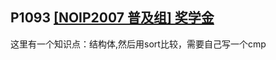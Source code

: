 ## P1093         [[NOIP2007 普及组] 奖学金](https://www.luogu.com.cn/problem/P1093)

这里有一个知识点：结构体,然后用sort比较，需要自己写一个cmp
